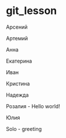 # git_lesson

Арсений

Артемий

Анна

Екатерина

Иван

Кристина

Надежда

Розалия - Hello world!

Юлия

Solo - greeting
